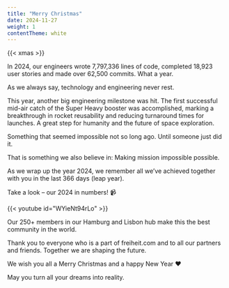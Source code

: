 ```yaml
---
title: "Merry Christmas"
date: 2024-11-27
weight: 1
contentTheme: white
---
```


{{< xmas >}}

In 2024, our engineers wrote 7,797,336 lines of code, completed 18,923 user stories and made over 62,500 commits. What a year.

As we always say, technology and engineering never rest.

This year, another big engineering milestone was hit. The first successful mid-air catch of the Super Heavy booster was accomplished, marking a breakthrough in rocket reusability and reducing turnaround times for launches. A great step for humanity and the future of space exploration.

Something that seemed impossible not so long ago. Until someone just did it.

That is something we also believe in: Making mission impossible possible.

As we wrap up the year 2024, we remember all we’ve achieved together with you in the last 366 days (leap year).

Take a look – our 2024 in numbers! 📹

<div class="md:pr-48 lg:pr-72 xl:pr-80 xxl:pr-96">
{{< youtube id="WYieNt94rLo" >}}
</div>

Our 250+ members in our Hamburg and Lisbon hub make this the best community in the world.

Thank you to everyone who is a part of freiheit.com and to all our partners and friends. Together we are shaping the future.

We wish you all a Merry Christmas and a happy New Year ❤️

May you turn all your dreams into reality.

<div class="mt-24"></div>
